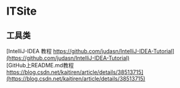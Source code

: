 ITSite
=
工具类
--
[IntelliJ-IDEA 教程 https://github.com/judasn/IntelliJ-IDEA-Tutorial](https://github.com/judasn/IntelliJ-IDEA-Tutorial)<br/>
[GitHub上README.md教程 https://blog.csdn.net/kaitiren/article/details/38513715](https://blog.csdn.net/kaitiren/article/details/38513715)
